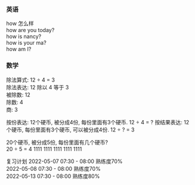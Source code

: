 ### 英语
how        怎么样  
           how are you today?  
           how is nancy?  
           how is your ma?   
           how am I?


### 数学
除法算式: 12 ÷ 4 = 3   
除法表达: 12 除以 4 等于 3   
被除数: 12   
除数: 4  
商: 3   

按份表达: 12个硬币, 被分成4份, 每份里面有3个硬币.         12 ÷ 4 = ?
按结果表达: 12个硬币, 每份里面有3个硬币, 可以被分成4份.    12 ÷ ? = 3

20个硬币, 被分成5份, 每份里面有几个硬币?     
20 ÷ 5 = 4
1111  1111  1111  1111  1111


复习计划
2022-05-07 07:30 - 08:00     熟练度70%      
2022-05-08 07:30 - 08:00     熟练度70%       
2022-05-13 07:30 - 08:00     熟练度80%       